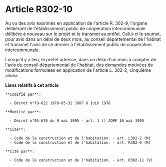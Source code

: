 # Article R302-10

Au vu des avis exprimés en application de l'article R. 302-9, l'organe délibérant de l'établissement public de coopération
intercommunale délibère à nouveau sur le projet et le transmet au préfet. Celui-ci le soumet, pour avis dans un délai de deux
mois, au conseil départemental de l'habitat et transmet l'avis de ce dernier à l'établissement public de coopération
intercommunale.

Lorsqu'il y a lieu, le préfet adresse, dans un délai d'un mois à compter de l'avis du conseil départemental de l'habitat, des
demandes motivées de modifications formulées en application de l'article L. 302-2, cinquième alinéa.

**Liens relatifs à cet article**

	**Codifié par**:

	  - Décret n°78-622 1978-05-31 JORF 8 juin 1978

	**Modifié par**:

	  - Décret n°95-676 du 9 mai 1995 - art. 1 () JORF 10 mai 1995

	**Cite**:

	  - Code de la construction et de l'habitation. - art. L302-2 (M)
	  - Code de la construction et de l'habitation. - art. R302-9 (M)

	**Cité par**:

	  - Code de la construction et de l'habitation. - art. R302-11 (V)

